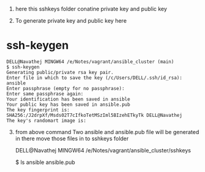 1. here this sshkeys folder conatine private key and public key 
	
2. To generate private key and public key here 

# ssh-keygen 

	DELL@Navathej MINGW64 /e/Notes/vagrant/ansible_cluster (main)
	$ ssh-keygen
	Generating public/private rsa key pair.
	Enter file in which to save the key (/c/Users/DELL/.ssh/id_rsa): ansible
	Enter passphrase (empty for no passphrase):
	Enter same passphrase again:
	Your identification has been saved in ansible
	Your public key has been saved in ansible.pub
	The key fingerprint is:
	SHA256:/J2drpXf/Msds02T7cIfkoTetMSzIml5BIzehETkyTk DELL@Navathej
	The key's randomart image is:

3. from above command Two ansible and ansible.pub file will be generated in there move those files in to sshkeys folder 

	DELL@Navathej MINGW64 /e/Notes/vagrant/ansible_cluster/sshkeys
	
	$ ls
		ansible  ansible.pub
